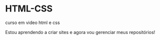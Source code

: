 # HTML-CSS
 curso em video html e css

Estou aprendendo a criar sites e agora vou gerenciar meus repositórios!